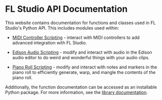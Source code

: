 # FL Studio API Documentation

This website contains documentation for functions and classes used in FL
Studio's Python API. This includes modules used within:

* [MIDI Controller Scripting](midi_controller_scripting/index.md) - interact
  with MIDI controllers to add advanced integration with FL Studio.

* [Edison Audio Scripting](edison_scripting/index.md) - modify and interact
  with audio in the Edison audio editor to do weird and wonderful things with
  your audio clips.

* [Piano Roll Scripting](piano_roll_scripting/index.md) - modify and interact
  with notes and markers in the piano roll to efficiently generate, warp, and
  mangle the contents of the piano roll.

Additionally, the function documentation can be accessed as an installable
Python package. For more information, see the
[library documentation](library.md).
